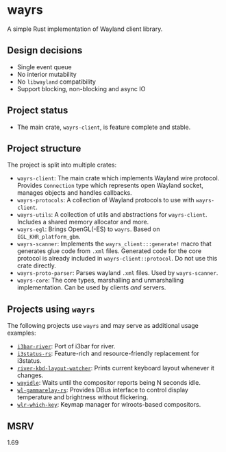 # wayrs

A simple Rust implementation of Wayland client library.

## Design decisions

- Single event queue
- No interior mutability
- No `libwayland` compatibility
- Support blocking, non-blocking and async IO

## Project status

- The main crate, `wayrs-client`, is feature complete and stable.

## Project structure

The project is split into multiple crates:

- `wayrs-client`: The main crate which implements Wayland wire protocol. Provides `Connection` type which represents open Wayland socket, manages objects and handles callbacks.
- `wayrs-protocols`: A collection of Wayland protocols to use with `wayrs-client`.
- `wayrs-utils`: A collection of utils and abstractions for `wayrs-client`. Includes a shared memory allocator and more.
- `wayrs-egl`: Brings OpenGL(-ES) to `wayrs`. Based on `EGL_KHR_platform_gbm`.
- `wayrs-scanner`: Implements the `wayrs_client:::generate!` macro that generates glue code from `.xml` files. Generated code for the core protocol is already included in `wayrs-client::protocol`. Do not use this crate directly.
- `wayrs-proto-parser`: Parses wayland `.xml` files. Used by `wayrs-scanner`.
- `wayrs-core`: The core types, marshalling and unmarshalling implementation. Can be used by clients _and_ servers.

## Projects using `wayrs`

The following projects use `wayrs` and may serve as additional usage examples:

- [`i3bar-river`]: Port of i3bar for river.
- [`i3status-rs`]: Feature-rich and resource-friendly replacement for i3status.
- [`river-kbd-layout-watcher`]: Prints current keyboard layout whenever it changes.
- [`wayidle`]: Waits until the compositor reports being N seconds idle.
- [`wl-gammarelay-rs`]: Provides DBus interface to control display temperature and brightness without flickering.
- [`wlr-which-key`]: Keymap manager for wlroots-based compositors.

[`i3bar-river`]: https://github.com/MaxVerevkin/i3bar-river
[`i3status-rs`]: https://github.com/greshake/i3status-rust/
[`river-kbd-layout-watcher`]: https://github.com/MaxVerevkin/river-kbd-layout-watcher
[`wayidle`]: https://git.sr.ht/~whynothugo/wayidle
[`wl-gammarelay-rs`]: https://github.com/MaxVerevkin/wl-gammarelay-rs
[`wlr-which-key`]: https://github.com/MaxVerevkin/wlr-which-key

## MSRV

1.69
